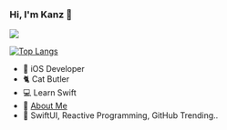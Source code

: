 ### Hi, I'm Kanz 👋

<img src="https://github-readme-stats.vercel.app/api?username=87kangsw&show_icons=true&icon_color=009C4C&text_color=718096&bg_color=ffffff&hide_title=true" />

[![Top Langs](https://github-readme-stats.vercel.app/api/top-langs/?username=87kangsw&layout=compact)](https://github.com/anuraghazra/github-readme-stats)


- 📱 iOS Developer
- 🐈 Cat Butler
- 💻 Learn Swift
- 🔗 [About Me](https://kanz.dev)
- 🧐 SwiftUI, Reactive Programming, GitHub Trending..
